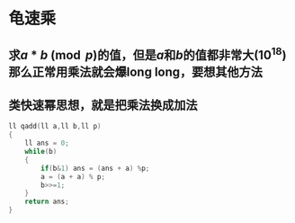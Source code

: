 # 龟速乘

## 求$a*b\pmod p$的值，但是$a$和$b$的值都非常大($10^{18}$)那么正常用乘法就会爆long long，要想其他方法

## 类快速幂思想，就是把乘法换成加法

```c++
ll qadd(ll a,ll b,ll p)
{
    ll ans = 0;
    while(b)
    {
        if(b&1) ans = (ans + a) %p;
        a = (a + a) % p;
        b>>=1;
    }
    return ans;
}
```

